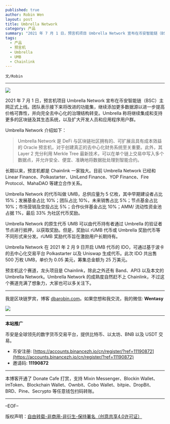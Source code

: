 ```yaml
---
published: true
author: Robin Wen
layout: post
title: Umbrella Network
category: 产品
summary: "2021 年 7 月 1 日，预言机项目 Umbrella Network 宣布在币安智能链（BSC）主网正式上线。团队表示接下来将改进的功能集，继续添加更多数据源以进一步提高价格可靠性，并向完全去中心化的治理结构转变。Umbrella 称将继续集成和支持更多的区块链及其生态系统，以及扩大开发人员和应用程序用户群。预言机这个赛道，龙头项目是 Chainlink，除此之外还有 Band、API3 以及本文的 Umbrella Network。Umbrella Network 的成熟度自然赶不上 Chainlink，不过这个赛道充满了想象力，大家也可以多关注下。"
tags:
  - 产品
  - 预言机
  - Umbrella
  - UMB
  - Chainlink
---
```


`文/Robin`

***

![](https://cdn.dbarobin.com/9neii86.png)

2021 年 7 月 1 日，预言机项目 Umbrella Network 宣布在币安智能链（BSC）主网正式上线。团队表示接下来将改进的功能集，继续添加更多数据源以进一步提高价格可靠性，并向完全去中心化的治理结构转变。Umbrella 称将继续集成和支持更多的区块链及其生态系统，以及扩大开发人员和应用程序用户群。

Umbrella Network 介绍如下：

> Umbrella Network 是 DeFi 与区块链社区拥有的、可扩展且具有成本效益的 Oracle 预言机，对于创建真正的去中心化财务系统至关重要。此外，其 Layer 2 充分利用 Merkle Tree 最新技术，可以在单个链上交易中写入多个数据点，并允许安全、便宜、准确地将数据批处理到智能合约。

长期以来，预言机都是 Chainlink 一家独大。目前 Umbrella Network 已经和 Linear Finance、Polkastarter、UniLend Finance、YOP Finance、Fire Protocol、MahaDAO 等建立合作关系。

Umbrella Network 的代币叫做 UMB，总供应量为 5 亿枚，其中早期建设者占比 15%；发展基金占比 10%；团队占比 10%，未来销售占比 5%；节点基金占比 10%；市场营销及空投占比 5%；合作伙伴基金占比 10%；AMM/ 流动性资金池占据 1%，最后 33% 为社区代币奖励。

Umbrella Network 的原生代币 UMB 可以由代币持有者通过 Umbrella 的验证者节点进行抵押，以获取奖励。但是，奖励以 rUMB 代币或 Umbrella 奖励代币等不同形式来分发。rUMB 奖励代币旨在激励用户长期持有。

Umbrella Network 在 2021 年 2 月 9 日开启 UMB 代币的 IDO，可通过基于波卡的去中心化交易平台 Polkastarter 以及 Uniswap 生成代币。此次 IDO 共出售 500 万枚 UMB，单价为 0.05 美元，筹集总金额为 25 万美元。

预言机这个赛道，龙头项目是 Chainlink，除此之外还有 Band、API3 以及本文的 Umbrella Network。Umbrella Network 的成熟度自然赶不上 Chainlink，不过这个赛道充满了想象力，大家也可以多关注下。

***

我是区块链罗宾，博客 [dbarobin.com](https://dbarobin.com/)。如果您想和我交流，我的微信: **Wentasy**

![](https://cdn.dbarobin.com/v4yywe2.png)

***

**本站推广**

币安是全球领先的数字货币交易平台，提供比特币、以太坊、BNB 以及 USDT 交易。

* 币安注册: [https://accounts.binancezh.io/cn/register/?ref=11190872](https://accounts.binancezh.io/cn/register/?ref=11190872)
* 邀请码: **11190872**

***

本博客开通了 Donate Cafe 打赏，支持 Mixin Messenger、Blockin Wallet、imToken、Blockchain Wallet、Ownbit、Cobo Wallet、bitpie、DropBit、BRD、Pine、Secrypto 等任意钱包扫码转账。

<center>
    <div class="--donate-button"
         data-button-id="f8b9df0d-af9a-460d-8258-d3f435445075"
    ></div>
</center>

***

–EOF–

版权声明：[自由转载-非商用-非衍生-保持署名（创意共享4.0许可证）](http://creativecommons.org/licenses/by-nc-nd/4.0/deed.zh)
